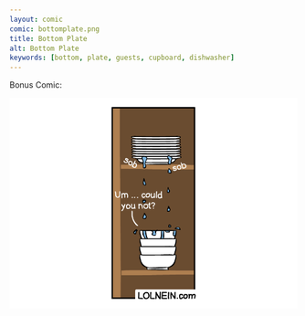 ```yaml
---
layout: comic
comic: bottomplate.png
title: Bottom Plate
alt: Bottom Plate
keywords: [bottom, plate, guests, cupboard, dishwasher]
---
```


Bonus Comic:

![Bottom Plate Bonus](/images/bottomplate_bonus.png)